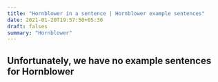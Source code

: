 ```yaml
---
title: "Hornblower in a sentence | Hornblower example sentences"
date: 2021-01-20T19:57:50+05:30
draft: falses
summary: "Hornblower"
---
```

## Unfortunately, we have no example sentences for Hornblower                 
